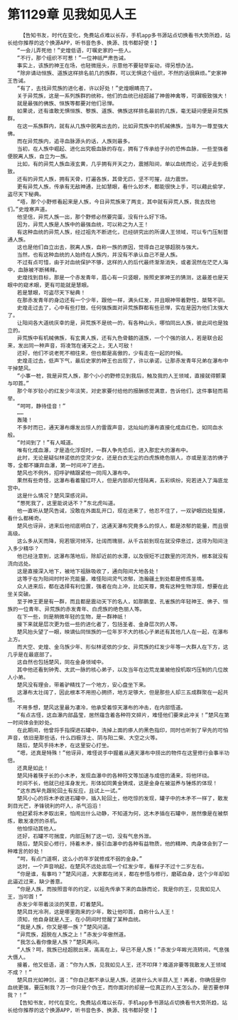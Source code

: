 # 第1129章 见我如见人王
        【告知书友，时代在变化，免费站点难以长存，手机app多书源站点切换看书大势所趋，站长给你推荐的这个换源APP，听书音色多、换源、找书都好使！】
       “一会儿弄死他！”史煌低语，叮嘱史家的一些人。
       “不行，那个组织不可惹！”一位神祇严肃告诫。
       事实上，该族的神王在场，也轻微摇头，示意他不要轻举妄动，得另想办法。
       “除非请动恒族、道族这样排名前几的族群，可以无惧这个组织，不然的话很麻烦。”史家神王告诫。
       “有了，去找异荒族的进化者，许以好处！”史煌眼睛亮了。
       关于异荒族，这是一系列族群的统称，他们的血统已经超越了神兽神禽等，可谓极致强大！
       就是最强的佛族、恒族等都要对他们忌惮。
       如果说，还有谁敢无惧恒族、黎族、道族、佛族这样排名最前的几族，毫无疑问便是异荒族群。
       在这一系族群内，就有从几族中脱离出去的，比如异荒族中的机械佛族，当年为一尊至强大佛。
       而在异荒族内，追寻血脉源头的话，人族则最多。
       当初，在人族中崛起、进化出究极血脉的存在，拥有了传承给子孙的恐怖血脉，一些至强者便脱离人族，自立为一族。
       比如，有的异荒人族血液玄黄，几乎拥有开天之力，震撼阳间，单以血统而论，近乎走到极致。
       还有的异荒人族，拥有天骨，打遍各族，其骨无匹，坚不可摧，战力震世。
       更有异荒人族，传承有无敌神通，比如慧眼，看什么妙术，都能很快上手，可以藉此偷学，盗尽天下秘典。
       “唔，那个小野修看起来是人族，今日异荒族来了两支，其中就有异荒人族，我去找他们。”史煌寒声道。
       他坚信，异荒人族一出，那个野修必然要完蛋，没有什么好下场。
       因为，异荒人族是人族中的最强血统，可以称之为人王！
       有这种血统的异荒人族，经过祖先不断进化，已经研究出的所谓人王领域，可以专门压制普通人族。
       这也是他们自立出去，脱离人族，自称一族的原因，觉得自己足够超脱与强大。
       当然，也有这种血统的人始终在人族内，并没有不承认自己不是人族。
       不过有点可惜，由于对血统保护不够，这样的人的后代最终渐渐消失，或者泯然在茫茫人海中，血脉被不断稀释。
       史煌找到目标，那是一个赤发青年，眉心有一只竖眼，按照史家神王的猜测，这最差也是天眼中的窥术眼，更有可能就是慧眼。
       若是慧眼，可盗尽天下秘典！
       在那赤发青年的身边还有一个少年，跟他一样，满头红发，并且眼神带着野性，桀骜不驯。
       史煌走过去了，心中有些打鼓，任何强族面对异荒族群都有些忌惮，实在是因为他们太强大了。
       让阳间各大道统庆幸的是，异荒族不是统一的，有各种山头，哪怕同出人族，彼此间也是独立的。
       异荒族中有机械佛族，有玄黄人族，还有九色骨髓的道族，一个个强的骇人，若是联合起来，发出同一种声音，将凌驾在诸天之上，无人可敌！
       还好，他们不说老死不相往来，但也都是高傲的，少有走在一起的时候。
       史煌走过去，低声下气，最后史家的神王也出现了，许以承诺，让那赤发青年兄弟在瀑布中干掉楚风。
       “小事一桩，我是异荒人族，那个小小的野修见到我后，触及我的人王领域，直接就得颤栗与叩首。”
       那个年岁较小的红发少年淡笑，对史家要付给他的报酬感觉满意，告诉他们，这件事轻而易举。
       “呵呵，静待佳音！”
       ……
       轰隆！
       不多时而已，通天瀑布爆发出惊人的雷霆声音，这灿灿的瀑布直接化成血红色，如同血水般。
       “时间到了！”有人喊道。
       唯有化成血瀑，才是造化浮现时，一群人争先恐后，进入那宏大的瀑布中。
       此时，无论是疑似林诺依的空灵少女，还是白衣无尘的白虎族绝色丽人，亦或是圣洁的佛子等，全都不嫌弃血瀑，第一时间冲了进去。
       楚风也不例外，招呼驴精跟紧他一同闯入瀑布中。
       果然有些奇怪，这瀑布看着猩红吓人，但是内部却光怪陆离，五彩缤纷，宛若进入了海底龙宫中。
       这是什么情况？楚风深感诧异。
       “憋死我了，这里能说话不？”东北虎叫道。
       他一直听从楚风告诫，没敢在外面乱开口，现在进来了，他忍不住了，一双驴眼四处踅摸，看什么都稀奇。
       楚风也讶异，进来后他彻底明白了，这通天瀑布究竟多么的惊人，都是浓郁的能量，而且很高级。
       这么多从天而降，宛若银河倾泻，壮阔而瑰丽，从千古前到现在就没停息过，这得为阳间注入多少精华？
       他已经注意到，这瀑布落地后，除却近前的水潭，以及很短不过数里的河流外，根本就没有流向远处。
       这是直接深入地下，被地下祖脉吸收了，通向阳间大地各处！
       这等于在为阳间时时补充能量，难怪阳间灵气浓郁，浩瀚疆土到处都是修炼圣境。
       众人进来后，都在选择有利位置，强者在向上冲，比如天尊，竟有这种生物浮现，想要在此坐关突破。
       至于神王更是有一群，而且都是震动天下的名人，如那鹏皇、孔雀族的年轻神王、佛子、恒族的一位青年、异荒族的赤发青年、白虎族的绝色丽人等。
       在下一些，则是稍微年轻的生物，是一群神祇！
       接下来就是层次更为低一些的进化者了，包括圣者、金身层次的人等。
       楚风抬头望了一眼，映谪仙同恒族的一位年岁不大的核心子弟还有其他几人在一起，在瀑布上方。
       而大空、史煌、金乌族少年、形似林诺依的少女、异荒族的红发少年等一大群人在下方，这几乎是在最底部了。
       这自然也包括楚风，同在金身领域中。
       其中他还看到钟秀、太武一脉的核心弟子，以及当年在边荒龙巢被他投机取巧压制的几位故人小弟。
       楚风没有理会，带着驴精找了一个地方，安心盘坐下来。
       这瀑布太壮阔了，因此根本不用担心拥挤，地方足够大，但是那些人却三五成群聚在一起共悟。
       不用多想，楚风这里最为凄冷，他承受着惊天瀑布的冲击，在内部悟道。
       “有点古怪，这血瀑内部晶莹，居然蕴含着各种符文碎片，难怪他们要来此冲关！”楚风在第一时间体会到妙处。
       在此期间，他曾将手指探进石罐中，洗掉上面的瘆人的黑色指印，同时也听到了早先的可怕声音，依旧是那些话，什么四极浮土、阴与阳二柴、大空之火等。
       随后，楚风手持木矛，在这里安心打坐。
       “嗯，还真是特殊！”他讶异，难怪说手中握着从通天瀑布中捞出的物件在这里修行会事半功倍。
       还真是如此！
       楚风持着筷子长的小木矛，发现血瀑中的各种符文等加速与成倍的涌来，将他环绕。
       时间不长，他就已经浑身发光，形体如同黄金铸成，这是金身在被滋养与锤炼的体现！
       “这东西早先跟轮回土有反应，且试上一试。”
       楚风小心的将木矛收进石罐中，插入轮回土，他吃惊的发现，罐子中的木矛不一样了，散发刺目光芒，矛锋锐利的吓人，杀气滔滔！
       他赶紧将木矛取出来，怕闹出什么动静，不知道为何，这木矛插在石罐中，居然像是在被祭炼，散发凌厉的杀机。
       他怕惊动其他人。
       还好，石罐不可揣度，内部压制了这一切，没有气息外泄。
       随后，楚风安心修行，持着木矛，接引血瀑中的各种有益物质，他的精神、肉身体会到了一种难言的妙处！
       “呵，有点门道啊，这么小的年岁就修成不弱的金身。”
       这时，一个声音响起，在楚风不远处出现一个红发少年，看样子不过十二岁左右。
       “你是谁，有事吗？”楚风问道，大家都在闭关，都在参悟与修行，磨砺自身，这个少年却如此逼近过来，缺少善意。
       “你是人族，而按照昔年的约定，以祖先传承下来的血脉而论，我是你的王，见我如见人王，当叩首！”
       赤发少年带着淡淡的笑意，盯着楚风。
       楚风目光冷冽，这是哪里跑来的少年，敢让他叩首，自称什么人王！
       须知，他自身就是人王，在小阴间时觉醒了某种血统。
       “我是人族，你又是哪一族？”楚风问道。
       “异荒族，超脱在人族之上！”赤发少年傲然道。
       “我怎么看你像是人族？”楚风再问。
       “人族？呵，我族已经超脱出来，高高在上，早已不是人族！”赤发少年眸光流转间，气息强大慑人。
       接着，他又低语，道：“你为人族，见我如见人王，还不叩拜？难道非要等我散发人王领域不成？！”
       楚风目光如神剑，道：“你自己都不承认是人族，还装什么大半蒜人王！再者，你确信是你血统更强，要压制我？万一你只是个伪王，而你面对的却是一位真正的人王怎么办，是否要参拜我？！”
       【告知书友，时代在变化，免费站点难以长存，手机app多书源站点切换看书大势所趋，站长给你推荐的这个换源APP，听书音色多、换源、找书都好使！】